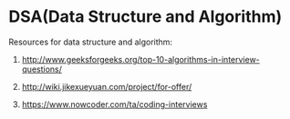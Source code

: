 # DSA(Data Structure and Algorithm)
Resources for data structure and algorithm:

1. http://www.geeksforgeeks.org/top-10-algorithms-in-interview-questions/

2. http://wiki.jikexueyuan.com/project/for-offer/

3. https://www.nowcoder.com/ta/coding-interviews
